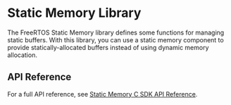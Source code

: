 # Static Memory Library<a name="lib-static"></a>

The FreeRTOS Static Memory library defines some functions for managing static buffers\. With this library, you can use a static memory component to provide statically\-allocated buffers instead of using dynamic memory allocation\.

## API Reference<a name="freertos-static-api"></a>

For a full API reference, see [Static Memory C SDK API Reference](https://docs.aws.amazon.com/freertos/latest/lib-ref/c-sdk/static_memory/index.html)\.